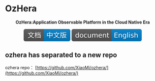 # OzHera

<p align="center">
<b>OzHera:Application Observable Platform in the Cloud Native Era</b>
</p>

<p align="center">
<a href="README_CN.md"><img src="./readme/images/doc_logo_cn.svg" alt="CN doc"></a>
<a href="README.md"><img src="./readme/images/doc_logo_english.svg" alt="EN doc"></a>
</p>


## ozhera has separated to a new repo

ozhera repo： [https://github.com/XiaoMi/ozhera/](https://github.com/XiaoMi/ozhera/)
